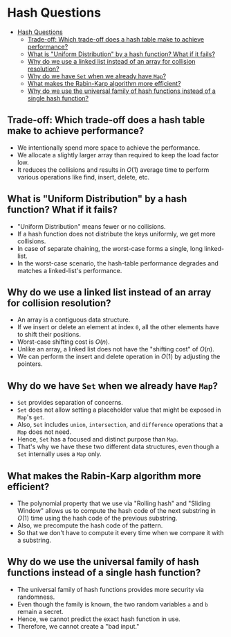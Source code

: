 # Hash Questions

<!-- TOC -->
* [Hash Questions](#hash-questions)
  * [Trade-off: Which trade-off does a hash table make to achieve performance?](#trade-off-which-trade-off-does-a-hash-table-make-to-achieve-performance)
  * [What is "Uniform Distribution" by a hash function? What if it fails?](#what-is-uniform-distribution-by-a-hash-function-what-if-it-fails)
  * [Why do we use a linked list instead of an array for collision resolution?](#why-do-we-use-a-linked-list-instead-of-an-array-for-collision-resolution)
  * [Why do we have `Set` when we already have `Map`?](#why-do-we-have-set-when-we-already-have-map)
  * [What makes the Rabin-Karp algorithm more efficient?](#what-makes-the-rabin-karp-algorithm-more-efficient)
  * [Why do we use the universal family of hash functions instead of a single hash function?](#why-do-we-use-the-universal-family-of-hash-functions-instead-of-a-single-hash-function)
<!-- TOC -->

## Trade-off: Which trade-off does a hash table make to achieve performance?

* We intentionally spend more space to achieve the performance.
* We allocate a slightly larger array than required to keep the load factor low.
* It reduces the collisions and results in $O(1)$ average time to perform various operations like find, insert, delete, etc.

## What is "Uniform Distribution" by a hash function? What if it fails?

* "Uniform Distribution" means fewer or no collisions.
* If a hash function does not distribute the keys uniformly, we get more collisions.
* In case of separate chaining, the worst-case forms a single, long linked-list.
* In the worst-case scenario, the hash-table performance degrades and matches a linked-list's performance.

## Why do we use a linked list instead of an array for collision resolution?

* An array is a contiguous data structure.
* If we insert or delete an element at index `0`, all the other elements have to shift their positions.
* Worst-case shifting cost is $O(n)$. 
* Unlike an array, a linked list does not have the "shifting cost" of $O(n)$.
* We can perform the insert and delete operation in $O(1)$ by adjusting the pointers.

## Why do we have `Set` when we already have `Map`?

* `Set` provides separation of concerns.
* `Set` does not allow setting a placeholder value that might be exposed in `Map`'s `get`.
* Also, `Set` includes `union`, `intersection`, and `difference` operations that a `Map` does not need.
* Hence, `Set` has a focused and distinct purpose than `Map`.
* That's why we have these two different data structures, even though a `Set` internally uses a `Map` only.

## What makes the Rabin-Karp algorithm more efficient?

* The polynomial property that we use via "Rolling hash" and "Sliding Window" allows us to compute the hash code of the next substring in $O(1)$ time using the hash code of the previous substring.
* Also, we precompute the hash code of the pattern.
* So that we don't have to compute it every time when we compare it with a substring.

## Why do we use the universal family of hash functions instead of a single hash function?

* The universal family of hash functions provides more security via randomness.
* Even though the family is known, the two random variables `a` and `b` remain a secret.
* Hence, we cannot predict the exact hash function in use.
* Therefore, we cannot create a "bad input."